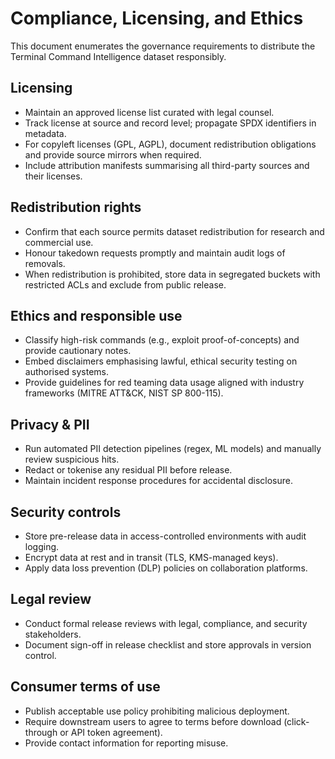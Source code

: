 # Compliance, Licensing, and Ethics

This document enumerates the governance requirements to distribute the Terminal Command Intelligence dataset responsibly.

## Licensing

- Maintain an approved license list curated with legal counsel.
- Track license at source and record level; propagate SPDX identifiers in metadata.
- For copyleft licenses (GPL, AGPL), document redistribution obligations and provide source mirrors when required.
- Include attribution manifests summarising all third-party sources and their licenses.

## Redistribution rights

- Confirm that each source permits dataset redistribution for research and commercial use.
- Honour takedown requests promptly and maintain audit logs of removals.
- When redistribution is prohibited, store data in segregated buckets with restricted ACLs and exclude from public release.

## Ethics and responsible use

- Classify high-risk commands (e.g., exploit proof-of-concepts) and provide cautionary notes.
- Embed disclaimers emphasising lawful, ethical security testing on authorised systems.
- Provide guidelines for red teaming data usage aligned with industry frameworks (MITRE ATT&CK, NIST SP 800-115).

## Privacy & PII

- Run automated PII detection pipelines (regex, ML models) and manually review suspicious hits.
- Redact or tokenise any residual PII before release.
- Maintain incident response procedures for accidental disclosure.

## Security controls

- Store pre-release data in access-controlled environments with audit logging.
- Encrypt data at rest and in transit (TLS, KMS-managed keys).
- Apply data loss prevention (DLP) policies on collaboration platforms.

## Legal review

- Conduct formal release reviews with legal, compliance, and security stakeholders.
- Document sign-off in release checklist and store approvals in version control.

## Consumer terms of use

- Publish acceptable use policy prohibiting malicious deployment.
- Require downstream users to agree to terms before download (click-through or API token agreement).
- Provide contact information for reporting misuse.

